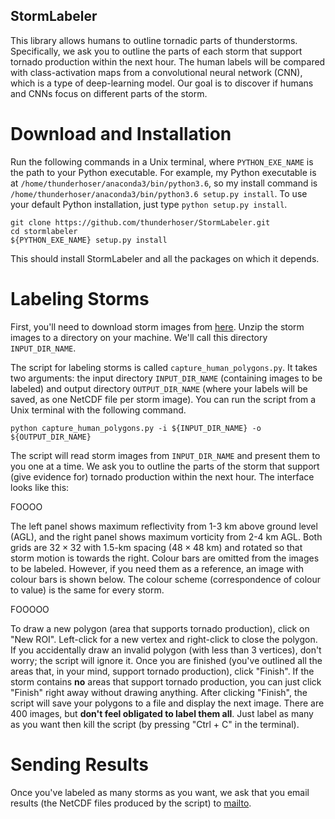 ## StormLabeler

This library allows humans to outline tornadic parts of thunderstorms.  Specifically, we ask you to outline the parts of each storm that support tornado production within the next hour.  The human labels will be compared with class-activation maps from a convolutional neural network (CNN), which is a type of deep-learning model.  Our goal is to discover if humans and CNNs focus on different parts of the storm.

# Download and Installation

Run the following commands in a Unix terminal, where `PYTHON_EXE_NAME` is the path to your Python executable.  For example, my Python executable is at `/home/thunderhoser/anaconda3/bin/python3.6`, so my install command is `/home/thunderhoser/anaconda3/bin/python3.6 setup.py install`.  To use your default Python installation, just type `python setup.py install`.

`git clone https://github.com/thunderhoser/StormLabeler.git` <br/>
`cd stormlabeler` <br/>
`${PYTHON_EXE_NAME} setup.py install` <br/>

This should install StormLabeler and all the packages on which it depends.

# Labeling Storms

First, you'll need to download storm images from [here](https://www.google.com).  Unzip the storm images to a directory on your machine.  We'll call this directory `INPUT_DIR_NAME`.

The script for labeling storms is called `capture_human_polygons.py`.  It takes two arguments: the input directory `INPUT_DIR_NAME` (containing images to be labeled) and output directory `OUTPUT_DIR_NAME` (where your labels will be saved, as one NetCDF file per storm image).  You can run the script from a Unix terminal with the following command.

`python capture_human_polygons.py -i ${INPUT_DIR_NAME} -o ${OUTPUT_DIR_NAME}`

The script will read storm images from `INPUT_DIR_NAME` and present them to you one at a time.  We ask you to outline the parts of the storm that support (give evidence for) tornado production within the next hour.  The interface looks like this:

FOOOO

The left panel shows maximum reflectivity from 1-3 km above ground level (AGL), and the right panel shows maximum vorticity from 2-4 km AGL.  Both grids are $32 \times 32$ with 1.5-km spacing ($48 \times 48$ km) and rotated so that storm motion is towards the right.  Colour bars are omitted from the images to be labeled.  However, if you need them as a reference, an image with colour bars is shown below.  The colour scheme (correspondence of colour to value) is the same for every storm.

FOOOOO

To draw a new polygon (area that supports tornado production), click on "New ROI".  Left-click for a new vertex and right-click to close the polygon.  If you accidentally draw an invalid polygon (with less than 3 vertices), don't worry; the script will ignore it.  Once you are finished (you've outlined all the areas that, in your mind, support tornado production), click "Finish".  If the storm contains **no** areas that support tornado production, you can just click "Finish" right away without drawing anything.  After clicking "Finish", the script will save your polygons to a file and display the next image.  There are 400 images, but **don't feel obligated to label them all**.  Just label as many as you want then kill the script (by pressing "Ctrl + C" in the terminal).

# Sending Results

Once you've labeled as many storms as you want, we ask that you email results (the NetCDF files produced by the script) to [mailto](ryan.lagerquist@ou.edu).
